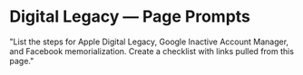 # Digital Legacy — Page Prompts

"List the steps for Apple Digital Legacy, Google Inactive Account Manager, and Facebook memorialization. Create a checklist with links pulled from this page."
